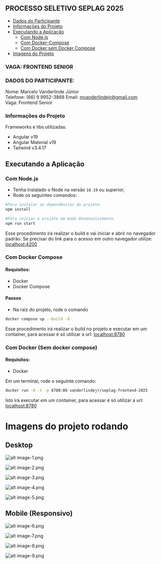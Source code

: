 ## PROCESSO SELETIVO SEPLAG 2025

- [Dados do Participante](#dados-do-participante)
- [Informações do Projeto](#informações-do-projeto)
- [Executando a Aplicação](#executando-a-aplicação)
  - [Com Node.js](#com-nodejs)
  - [Com Docker-Compose](#com-docker-compose)
  - [Com Docker sem Docker Compose](#com-docker-sem-docker-compose)
- [Imagens do Projeto](#imagens-do-projeto-rodando)

### VAGA: FRONTEND SENIOR

### DADOS DO PARTICIPANTE:

Nome: Marcelo Vanderlinde Júnior  
Telefone: (66) 9 9952-3868
Email: mvanderlindejr@gmail.com  
Vaga: Frontend Senior

### Informações do Projeto

Frameworks e libs utilizadas:

- Angular v19
- Angular Material v19
- Tailwind v3.4.17

## Executando a Aplicação

### Com Node.js

- Tenha instalado o Node na versão `18.19` ou superior;
- Rode os seguintes comandos:

```bash
#Para instalar as dependências do projeto.
npm install
```

```bash
#Para iniciar o projeto em modo Desenvolvimento.
npm run start
```
Esse procedimento irá realizar o build e vai iniciar e abrir no navegador padrão. Se precisar do link para o acesso em outro navegador utilize: [localhost:4200](http://localhost:4200)

### Com Docker Compose

#### Requisitos:

- Docker
- Docker Compose

#### Passos

- Na raiz do projeto, rode o comando

```bash
docker compose up --build -d
```

Esse procedimento irá realizar o build no projeto e executar em um container, para acessar é só utilizar a url: [localhost:8780](http://localhost:8780)



### Com Docker (Sem docker compose)

#### Requisitos:

- Docker

Em um terminal, rode o seguinte comando:

```bash
docker run -d -t -p 8780:80 vanderlindejr/seplag-frontend-2025
```

Isto irá executar em um container, para acessar é só utilizar a url: [localhost:8780](http://localhost:8780)

# Imagens do projeto rodando

## Desktop

![alt image-1.png](images-readme/image-1.png)

![alt image-2.png](images-readme/image-2.png)

![alt image-3.png](images-readme/image-3.png)

![alt image-4.png](images-readme/image-4.png)

![alt image-5.png](images-readme/image-5.png)

## Mobile (Responsivo)

![alt image-6.png](images-readme/image-6.png)

![alt image-7.png](images-readme/image-7.png)

![alt image-8.png](images-readme/image-8.png)

![alt image-9.png](images-readme/image-9.png)